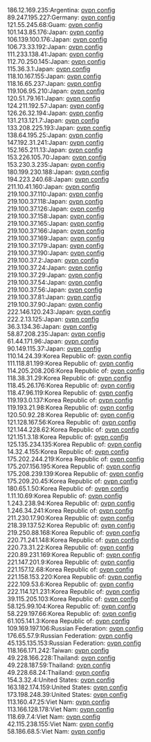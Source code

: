 186.12.169.235:Argentina: [ovpn config](vpn/186_12_169_235.ovpn)  
89.247.195.227:Germany: [ovpn config](vpn/89_247_195_227.ovpn)  
121.55.245.68:Guam: [ovpn config](vpn/121_55_245_68.ovpn)  
101.143.85.176:Japan: [ovpn config](vpn/101_143_85_176.ovpn)  
106.139.100.176:Japan: [ovpn config](vpn/106_139_100_176.ovpn)  
106.73.33.192:Japan: [ovpn config](vpn/106_73_33_192.ovpn)  
111.233.138.41:Japan: [ovpn config](vpn/111_233_138_41.ovpn)  
112.70.250.145:Japan: [ovpn config](vpn/112_70_250_145.ovpn)  
115.36.3.1:Japan: [ovpn config](vpn/115_36_3_1.ovpn)  
118.10.167.155:Japan: [ovpn config](vpn/118_10_167_155.ovpn)  
118.16.65.237:Japan: [ovpn config](vpn/118_16_65_237.ovpn)  
119.106.95.210:Japan: [ovpn config](vpn/119_106_95_210.ovpn)  
120.51.79.161:Japan: [ovpn config](vpn/120_51_79_161.ovpn)  
124.211.192.57:Japan: [ovpn config](vpn/124_211_192_57.ovpn)  
126.26.32.194:Japan: [ovpn config](vpn/126_26_32_194.ovpn)  
131.213.121.7:Japan: [ovpn config](vpn/131_213_121_7.ovpn)  
133.208.225.193:Japan: [ovpn config](vpn/133_208_225_193.ovpn)  
138.64.195.25:Japan: [ovpn config](vpn/138_64_195_25.ovpn)  
147.192.31.241:Japan: [ovpn config](vpn/147_192_31_241.ovpn)  
152.165.211.13:Japan: [ovpn config](vpn/152_165_211_13.ovpn)  
153.226.105.70:Japan: [ovpn config](vpn/153_226_105_70.ovpn)  
153.230.3.235:Japan: [ovpn config](vpn/153_230_3_235.ovpn)  
180.199.230.188:Japan: [ovpn config](vpn/180_199_230_188.ovpn)  
194.223.240.68:Japan: [ovpn config](vpn/194_223_240_68.ovpn)  
211.10.41.160:Japan: [ovpn config](vpn/211_10_41_160.ovpn)  
219.100.37.110:Japan: [ovpn config](vpn/219_100_37_110.ovpn)  
219.100.37.118:Japan: [ovpn config](vpn/219_100_37_118.ovpn)  
219.100.37.126:Japan: [ovpn config](vpn/219_100_37_126.ovpn)  
219.100.37.158:Japan: [ovpn config](vpn/219_100_37_158.ovpn)  
219.100.37.165:Japan: [ovpn config](vpn/219_100_37_165.ovpn)  
219.100.37.166:Japan: [ovpn config](vpn/219_100_37_166.ovpn)  
219.100.37.169:Japan: [ovpn config](vpn/219_100_37_169.ovpn)  
219.100.37.179:Japan: [ovpn config](vpn/219_100_37_179.ovpn)  
219.100.37.190:Japan: [ovpn config](vpn/219_100_37_190.ovpn)  
219.100.37.2:Japan: [ovpn config](vpn/219_100_37_2.ovpn)  
219.100.37.24:Japan: [ovpn config](vpn/219_100_37_24.ovpn)  
219.100.37.29:Japan: [ovpn config](vpn/219_100_37_29.ovpn)  
219.100.37.54:Japan: [ovpn config](vpn/219_100_37_54.ovpn)  
219.100.37.56:Japan: [ovpn config](vpn/219_100_37_56.ovpn)  
219.100.37.81:Japan: [ovpn config](vpn/219_100_37_81.ovpn)  
219.100.37.90:Japan: [ovpn config](vpn/219_100_37_90.ovpn)  
222.146.120.243:Japan: [ovpn config](vpn/222_146_120_243.ovpn)  
222.2.13.125:Japan: [ovpn config](vpn/222_2_13_125.ovpn)  
36.3.134.36:Japan: [ovpn config](vpn/36_3_134_36.ovpn)  
58.87.208.235:Japan: [ovpn config](vpn/58_87_208_235.ovpn)  
61.44.171.96:Japan: [ovpn config](vpn/61_44_171_96.ovpn)  
90.149.115.37:Japan: [ovpn config](vpn/90_149_115_37.ovpn)  
110.14.24.39:Korea Republic of: [ovpn config](vpn/110_14_24_39.ovpn)  
111.118.81.199:Korea Republic of: [ovpn config](vpn/111_118_81_199.ovpn)  
114.205.208.206:Korea Republic of: [ovpn config](vpn/114_205_208_206.ovpn)  
118.38.31.29:Korea Republic of: [ovpn config](vpn/118_38_31_29.ovpn)  
118.45.26.176:Korea Republic of: [ovpn config](vpn/118_45_26_176.ovpn)  
118.47.96.119:Korea Republic of: [ovpn config](vpn/118_47_96_119.ovpn)  
119.193.0.137:Korea Republic of: [ovpn config](vpn/119_193_0_137.ovpn)  
119.193.21.98:Korea Republic of: [ovpn config](vpn/119_193_21_98.ovpn)  
120.50.92.28:Korea Republic of: [ovpn config](vpn/120_50_92_28.ovpn)  
121.128.167.56:Korea Republic of: [ovpn config](vpn/121_128_167_56.ovpn)  
121.144.228.62:Korea Republic of: [ovpn config](vpn/121_144_228_62.ovpn)  
121.151.3.18:Korea Republic of: [ovpn config](vpn/121_151_3_18.ovpn)  
125.135.234.135:Korea Republic of: [ovpn config](vpn/125_135_234_135.ovpn)  
14.32.4.155:Korea Republic of: [ovpn config](vpn/14_32_4_155.ovpn)  
175.202.244.219:Korea Republic of: [ovpn config](vpn/175_202_244_219.ovpn)  
175.207.156.195:Korea Republic of: [ovpn config](vpn/175_207_156_195.ovpn)  
175.208.239.139:Korea Republic of: [ovpn config](vpn/175_208_239_139.ovpn)  
175.209.20.45:Korea Republic of: [ovpn config](vpn/175_209_20_45.ovpn)  
180.65.1.50:Korea Republic of: [ovpn config](vpn/180_65_1_50.ovpn)  
1.11.10.69:Korea Republic of: [ovpn config](vpn/1_11_10_69.ovpn)  
1.243.238.94:Korea Republic of: [ovpn config](vpn/1_243_238_94.ovpn)  
1.246.34.241:Korea Republic of: [ovpn config](vpn/1_246_34_241.ovpn)  
211.230.17.90:Korea Republic of: [ovpn config](vpn/211_230_17_90.ovpn)  
218.39.137.52:Korea Republic of: [ovpn config](vpn/218_39_137_52.ovpn)  
219.250.88.168:Korea Republic of: [ovpn config](vpn/219_250_88_168.ovpn)  
220.71.241.148:Korea Republic of: [ovpn config](vpn/220_71_241_148.ovpn)  
220.73.31.22:Korea Republic of: [ovpn config](vpn/220_73_31_22.ovpn)  
220.89.231.169:Korea Republic of: [ovpn config](vpn/220_89_231_169.ovpn)  
221.147.201.9:Korea Republic of: [ovpn config](vpn/221_147_201_9.ovpn)  
221.157.12.68:Korea Republic of: [ovpn config](vpn/221_157_12_68.ovpn)  
221.158.153.220:Korea Republic of: [ovpn config](vpn/221_158_153_220.ovpn)  
222.109.53.6:Korea Republic of: [ovpn config](vpn/222_109_53_6.ovpn)  
222.114.121.231:Korea Republic of: [ovpn config](vpn/222_114_121_231.ovpn)  
39.115.205.103:Korea Republic of: [ovpn config](vpn/39_115_205_103.ovpn)  
58.125.99.104:Korea Republic of: [ovpn config](vpn/58_125_99_104.ovpn)  
58.229.197.66:Korea Republic of: [ovpn config](vpn/58_229_197_66.ovpn)  
61.105.141.3:Korea Republic of: [ovpn config](vpn/61_105_141_3.ovpn)  
109.169.197.106:Russian Federation: [ovpn config](vpn/109_169_197_106.ovpn)  
176.65.57.9:Russian Federation: [ovpn config](vpn/176_65_57_9.ovpn)  
45.135.135.153:Russian Federation: [ovpn config](vpn/45_135_135_153.ovpn)  
118.166.171.242:Taiwan: [ovpn config](vpn/118_166_171_242.ovpn)  
49.228.166.228:Thailand: [ovpn config](vpn/49_228_166_228.ovpn)  
49.228.187.59:Thailand: [ovpn config](vpn/49_228_187_59.ovpn)  
49.228.68.24:Thailand: [ovpn config](vpn/49_228_68_24.ovpn)  
154.3.32.4:United States: [ovpn config](vpn/154_3_32_4.ovpn)  
163.182.174.159:United States: [ovpn config](vpn/163_182_174_159.ovpn)  
173.198.248.39:United States: [ovpn config](vpn/173_198_248_39.ovpn)  
113.160.47.25:Viet Nam: [ovpn config](vpn/113_160_47_25.ovpn)  
113.166.128.178:Viet Nam: [ovpn config](vpn/113_166_128_178.ovpn)  
118.69.7.4:Viet Nam: [ovpn config](vpn/118_69_7_4.ovpn)  
42.115.238.155:Viet Nam: [ovpn config](vpn/42_115_238_155.ovpn)  
58.186.68.5:Viet Nam: [ovpn config](vpn/58_186_68_5.ovpn)  
